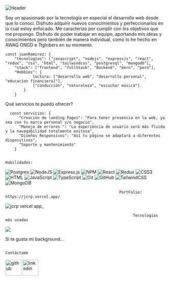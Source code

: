 ![Header](https://user-images.githubusercontent.com/96093773/192645022-d75ff2e0-cfcd-48c4-a204-8a2af51d74fe.png)


Soy un apasionado por la tecnología en especial el desarrollo web desde que lo conocí. Disfruto adquirir nuevos conocimientos y perfeccionarlos en lo cual estoy enfocado. Me caracterizo por cumplir con los objetivos que me propongo. Disfruto de poder trabajar en equipo, aportando mis ideas y conocimientos pero también de manera individual, como lo he hecho en AWAQ ONGD e Ttglobers en su momento.

    const juanRamirez: {
        "tecnologías": ["javascript", "nodejs", "expressjs", "react", "redux", "css", "html", "tailwindcss", "postgresql", "mongodb"],
        "stack": ["frontend", "fullStack", "Backend", "mern", "pern"],
        "Hobbies": {
                lectura: ["desarrollo web", "desarrollo personal", "educacion financiera]"],
                ["conducción", "naturaleza", "escuchar música"]
            }
        }

Qué servicios te puedo ofrecer?

      const servicios: { 
          "Creación de landing Pages": "Para tener presencia en la web, ya sea con tu marca personal y/o negocio",
          "Manejo de errores ": "La experiencia de usuario será más fluida y la navegabilidad totalmente exitosa",
          "Diseños Responsivos": "Así tu página se adaptará a diferentes dispositivos",
          "Soporte y mantenimiento"
        }

                                                                  Habilidades: 

![Postgres](https://img.shields.io/badge/postgres-%23316192.svg?style=for-the-badge&logo=postgresql&logoColor=white)
![NodeJS](https://img.shields.io/badge/node.js-6DA55F?style=for-the-badge&logo=node.js&logoColor=white)
![Express.js](https://img.shields.io/badge/express.js-%23404d59.svg?style=for-the-badge&logo=express&logoColor=%2361DAFB)
![NPM](https://img.shields.io/badge/NPM-%23000000.svg?style=for-the-badge&logo=npm&logoColor=white)
![React](https://img.shields.io/badge/react-%2320232a.svg?style=for-the-badge&logo=react&logoColor=%2361DAFB)
![Redux](https://img.shields.io/badge/redux-%23593d88.svg?style=for-the-badge&logo=redux&logoColor=white)
![CSS3](https://img.shields.io/badge/css3-%231572B6.svg?style=for-the-badge&logo=css3&logoColor=white)
![HTML](https://img.shields.io/badge/html5-%23E34F26.svg?style=for-the-badge&logo=html5&logoColor=white)
![JavaScript](https://img.shields.io/badge/javascript-%23323330.svg?style=for-the-badge&logo=javascript&logoColor=%23F7DF1E)
![TypeScript](https://img.shields.io/badge/typescript-%23007ACC.svg?style=for-the-badge&logo=typescript&logoColor=white)
![Git](https://img.shields.io/badge/git-%23F05033.svg?style=for-the-badge&logo=git&logoColor=white)
![GitHub](https://img.shields.io/badge/github-%23121011.svg?style=for-the-badge&logo=github&logoColor=white)
![TailwindCSS](https://img.shields.io/badge/tailwindcss-%2338B2AC.svg?style=for-the-badge&logo=tailwind-css&logoColor=white)
![MongoDB](https://img.shields.io/badge/MongoDB-%234ea94b.svg?style=for-the-badge&logo=mongodb&logoColor=white)

                                                      PortFolio: https://jcrp.vercel.app/

![jcrp vercel app_](https://github.com/user-attachments/assets/7582e763-53a4-471a-bb77-4a03870580ab)



                                                            Tecnologías más usadas

<img src="https://github-readme-stats.vercel.app/api/top-langs?username=juank27ra"  />

Si te gusta mi background...

                                                                  Contáctame
  
[<img src='https://cdn.jsdelivr.net/npm/simple-icons@3.0.1/icons/github.svg' alt='github' height='50' color='#9b9b9b' target='_blank'>](https://github.com/juank27ra)  [<img src='https://cdn.jsdelivr.net/npm/simple-icons@3.0.1/icons/linkedin.svg' alt='linkedin' color='#0e76a8' height='50' target='_blank'>](https://www.linkedin.com/in/juan-ramirez-p/)  

